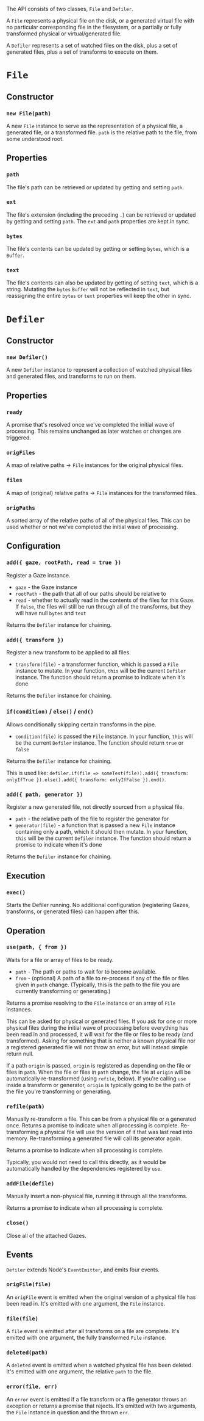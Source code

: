The API consists of two classes, `File` and `Defiler`.

A `File` represents a physical file on the disk, or a generated virtual file with no particular corresponding file in the filesystem, or a partially or fully transformed physical or virtual/generated file.

A `Defiler` represents a set of watched files on the disk, plus a set of generated files, plus a set of transforms to execute on them.

# `File`

## Constructor

### `new File(path)`

A new `File` instance to serve as the representation of a physical file, a generated file, or a transformed file. `path` is the relative path to the file, from some understood root.

## Properties

### `path`

The file's path can be retrieved or updated by getting and setting `path`.

### `ext`

The file's extension (including the preceding `.`) can be retrieved or updated by getting and setting `path`. The `ext` and `path` properties are kept in sync.

### `bytes`

The file's contents can be updated by getting or setting `bytes`, which is a `Buffer`.

### `text`

The file's contents can also be updated by getting of setting `text`, which is a string. Mutating the `bytes` `Buffer` will not be reflected in `text`, but reassigning the entire `bytes` or `text` properties will keep the other in sync.

# `Defiler`

## Constructor

### `new Defiler()`

A new `Defiler` instance to represent a collection of watched physical files and generated files, and transforms to run on them.

## Properties

### `ready`

A promise that's resolved once we've completed the initial wave of processing. This remains unchanged as later watches or changes are triggered.

### `origFiles`

A map of relative paths -> `File` instances for the original physical files.

### `files`

A map of (original) relative paths -> `File` instances for the transformed files.

### `origPaths`

A sorted array of the relative paths of all of the physical files. This can be used whether or not we've completed the initial wave of processing.

## Configuration

### `add({ gaze, rootPath, read = true })`

Register a Gaze instance.

- `gaze` - the Gaze instance
-	`rootPath` - the path that all of our paths should be relative to
- `read` - whether to actually read in the contents of the files for this Gaze. If `false`, the files will still be run through all of the transforms, but they will have null `bytes` and `text`

Returns the `Defiler` instance for chaining.

### `add({ transform })`

Register a new transform to be applied to all files.

- `transform(file)` - a transformer function, which is passed a `File` instance to mutate. In your function, `this` will be the current `Defiler` instance. The function should return a promise to indicate when it's done

Returns the `Defiler` instance for chaining.

### `if(condition)` / `else()` / `end()`

Allows conditionally skipping certain transforms in the pipe.

- `condition(file)` is passed the `File` instance.  In your function, `this` will be the current `Defiler` instance. The function should return `true` or `false`

Returns the `Defiler` instance for chaining.

This is used like: `defiler.if(file => someTest(file)).add({ transform: onlyIfTrue }).else().add({ transform: onlyIfFalse }).end()`.

### `add({ path, generator })`

Register a new generated file, not directly sourced from a physical file.

- `path` - the relative path of the file to register the generator for
- `generator(file)` - a function that is passed a new `File` instance containing only a path, which it should then mutate.  In your function, `this` will be the current `Defiler` instance. The function should return a promise to indicate when it's done

Returns the `Defiler` instance for chaining.

## Execution

### `exec()`

Starts the Defiler running. No additional configuration (registering Gazes, transforms, or generated files) can happen after this.

## Operation

### `use(path, { from })`

Waits for a file or array of files to be ready.

- `path` - The path or paths to wait for to become available.
- `from` - (optional) A path of a file to re-process if any of the file or files given in `path` change. (Typically, this is the path to the file you are currently transforming or generating.)

Returns a promise resolving to the `File` instance or an array of `File` instances.

This can be asked for physical or generated files. If you ask for one or more physical files during the initial wave of processing before everything has been read in and processed, it will wait for the file or files to be ready (and transformed). Asking for something that is neither a known physical file nor a registered generated file will not throw an error, but will instead simple return null.

If a path `origin` is passed, `origin` is registered as depending on the file or files in `path`. When the file or files in `path` change, the file at `origin` will be automatically re-transformed (using `refile`, below). If you're calling `use` inside a transform or generator, `origin` is typically going to be the path of the file you're transforming or generating.

### `refile(path)`

Manually re-transform a file. This can be from a physical file or a generated once. Returns a promise to indicate when all processing is complete. Re-transforming a physical file will use the version of it that was last read into memory. Re-transforming a generated file will call its generator again.

Returns a promise to indicate when all processing is complete.

Typically, you would not need to call this directly, as it would be automatically handled by the dependencies registered by `use`.

### `addFile(defile)`

Manually insert a non-physical file, running it through all the transforms.

Returns a promise to indicate when all processing is complete.

### `close()`

Close all of the attached Gazes.

## Events

`Defiler` extends Node's `EventEmitter`, and emits four events.

### `origFile(file)`

An `origFile` event is emitted when the original version of a physical file has been read in. It's emitted with one argument, the `File` instance.

### `file(file)`

A `file` event is emitted after all transforms on a file are complete. It's emitted with one argument, the fully transformed `File` instance.

### `deleted(path)`

A `deleted` event is emitted when a watched physical file has been deleted. It's emitted with one argument, the relative `path` to the file.

### `error(file, err)`

An `error` event is emitted if a file transform or a file generator throws an exception or returns a promise that rejects. It's emitted with two arguments, the `File` instance in question and the thrown `err`.
